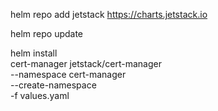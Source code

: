 helm repo add jetstack https://charts.jetstack.io

helm repo update

helm install \
cert-manager jetstack/cert-manager \
--namespace cert-manager \
--create-namespace \
-f values.yaml